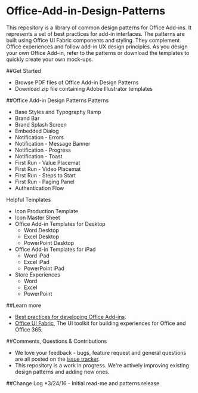 # Office-Add-in-Design-Patterns
This repository is a library of common design patterns for Office Add-ins. It represents a set of best practices for add-in interfaces. The patterns are built using Office UI Fabric components and styling. They complement Office experiences and follow add-in UX design principles. As you design your own Office Add-in, refer to the patterns or download the templates to quickly create your own mock-ups.

##Get Started
- Browse PDF files of Office Add-in Design Patterns
- Download zip file containing Adobe Illustrator templates

##Office Add-in Design Patterns
Patterns
- Base Styles and Typography Ramp
- Brand Bar
- Brand Splash Screen
- Embedded Dialog
- Notification - Errors
- Notification - Message Banner
- Notification - Progress
- Notification - Toast
- First Run - Value Placemat
- First Run - Video Placemat
- First Run - Steps to Start
- First Run - Paging Panel
- Authentication Flow

Helpful Templates
* Icon Production Template
* Icon Master Sheet
* Office Add-in Templates for Desktop
  * Word Desktop
  * Excel Desktop
  * PowerPoint Desktop
* Office Add-in Templates for iPad
  * Word iPad
  * Excel iPad
  * PowerPoint iPad
* Store Experiences
  * Word
  * Excel
  * PowerPoint

##Learn more
* [Best practices for developing Office Add-ins](https://msdn.microsoft.com/EN-US/library/office/mt590883.aspx).
* [Office UI Fabric](http://dev.office.com/fabric/), The UI toolkit for building experiences for Office and Office 365.

##Comments, Questions & Contributions
* We love your feedback - bugs, feature request and general questions are all posted on the [issue tracker](https://github.com/OfficeDev/Office-Add-in-Design-Patterns/issues).
* This repository is a work in progress. We're actively improving existing design patterns and adding new ones.

##Change Log
*3/24/16 - Initial read-me and patterns release

